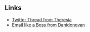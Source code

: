 Links
---

-	[Twitter Thread from Theresia](https://mobile.twitter.com/theresiatanzil/status/1126387646333313025)
-	[Email like a Boss from Danidonovan](https://mobile.twitter.com/danidonovan/status/1130693097401257984)
